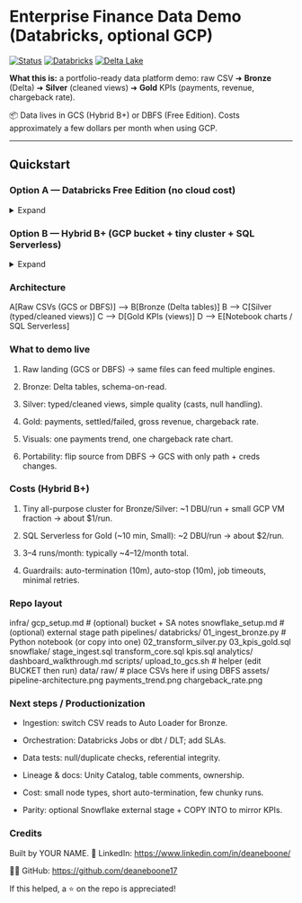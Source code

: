 # Enterprise Finance Data Demo (Databricks, optional GCP)

[![Status](https://img.shields.io/badge/demo-ready-brightgreen)](./)
[![Databricks](https://img.shields.io/badge/platform-Databricks-red)](./)
[![Delta Lake](https://img.shields.io/badge/storage-Delta%20Lake-blue)](./)

**What this is:** a portfolio-ready data platform demo:
raw CSV ➜ **Bronze** (Delta) ➜ **Silver** (cleaned views) ➜ **Gold** KPIs (payments, revenue, chargeback rate).

📦 Data lives in GCS (Hybrid B+) or DBFS (Free Edition). Costs approximately a few dollars per month when using GCP.

---

## Quickstart

### Option A — Databricks Free Edition (no cloud cost)
<details>
<summary>Expand</summary>

1. Upload the three CSVs to DBFS:
   - `/FileStore/tables/raw/subscriptions.csv`
   - `/FileStore/tables/raw/payments.csv`
   - `/FileStore/tables/raw/chargebacks.csv`
2. Run the notebooks / cells in `pipelines/databricks`:
   - `01_ingest_bronze.py` ➜ creates `bronze_*` Delta tables  
   - `02_transform_silver.py` ➜ creates `silver_*` views  
   - `03_kpis_gold.sql` ➜ creates `gold_*` views
3. Open a SQL cell and run:
   ```sql
   USE demo_finance;
   SELECT * FROM gold_payments_monthly ORDER BY month;
   SELECT * FROM gold_chargeback_rate ORDER BY month;

</details>

### Option B — Hybrid B+ (GCP bucket + tiny cluster + SQL Serverless)
<details> 
<summary>Expand</summary>

Put CSVs in gs://🟩your-bucket/raw/{subscriptions,payments,chargebacks}/.

Store your GCP key in Databricks Secrets (gcp-secrets/gcs-key-json), then in a notebook:

with open("/local_disk0/gcp.json","w") as f: f.write(dbutils.secrets.get("gcp-secrets","gcs-key-json"))
spark.conf.set("spark.hadoop.google.cloud.auth.service.account.json.keyfile","/local_disk0/gcp.json")


Run Bronze/Silver on a single-node cluster in database demo_finance.

Create a SQL Serverless warehouse (Small, auto-stop 10m) and run 03_kpis_gold.sql for Gold.

</details>


### Architecture

  A[Raw CSVs (GCS or DBFS)] --> B[Bronze (Delta tables)]
  B --> C[Silver (typed/cleaned views)]
  C --> D[Gold KPIs (views)]
  D --> E[Notebook charts / SQL Serverless]
  

### What to demo live

1. Raw landing (GCS or DBFS) → same files can feed multiple engines.

2. Bronze: Delta tables, schema-on-read.

3. Silver: typed/cleaned views, simple quality (casts, null handling).

4. Gold: payments, settled/failed, gross revenue, chargeback rate.

5. Visuals: one payments trend, one chargeback rate chart.

6. Portability: flip source from DBFS → GCS with only path + creds changes.
   

### Costs (Hybrid B+)

1. Tiny all-purpose cluster for Bronze/Silver: ~1 DBU/run + small GCP VM fraction → about $1/run.

2. SQL Serverless for Gold (~10 min, Small): ~2 DBU/run → about $2/run.

3. 3–4 runs/month: typically ~$4–$12/month total.

4. Guardrails: auto-termination (10m), auto-stop (10m), job timeouts, minimal retries.
   

### Repo layout
infra/
  gcp_setup.md            # (optional) bucket + SA notes
  snowflake_setup.md      # (optional) external stage path
pipelines/
  databricks/
    01_ingest_bronze.py   # Python notebook (or copy into one)
    02_transform_silver.py
    03_kpis_gold.sql
  snowflake/
    stage_ingest.sql
    transform_core.sql
    kpis.sql
analytics/
  dashboard_walkthrough.md
scripts/
  upload_to_gcs.sh        # helper (edit BUCKET then run)
data/
  raw/                    # place CSVs here if using DBFS
assets/
  pipeline-architecture.png
  payments_trend.png
  chargeback_rate.png


### Next steps / Productionization

- Ingestion: switch CSV reads to Auto Loader for Bronze.

- Orchestration: Databricks Jobs or dbt / DLT; add SLAs.

- Data tests: null/duplicate checks, referential integrity.

- Lineage & docs: Unity Catalog, table comments, ownership.

- Cost: small node types, short auto-termination, few chunky runs.

- Parity: optional Snowflake external stage + COPY INTO to mirror KPIs.


### Credits

Built by YOUR NAME.
💼 LinkedIn: https://www.linkedin.com/in/deaneboone/

🧑‍💻 GitHub: https://github.com/deaneboone17

If this helped, a ⭐ on the repo is appreciated!



